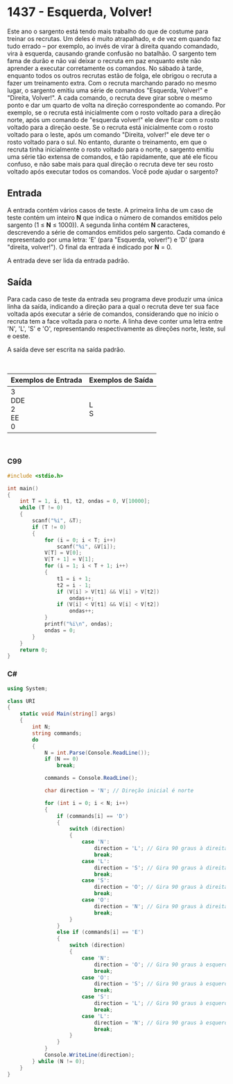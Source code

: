 1437 - Esquerda, Volver!
========================

Este ano o sargento está tendo mais trabalho do que de costume para treinar os recrutas. Um deles é muito atrapalhado, e de vez em quando faz tudo errado – por exemplo, ao invés de virar à direita quando comandado, vira à esquerda, causando grande confusão no batalhão. O sargento tem fama de durão e não vai deixar o recruta em paz enquanto este não aprender a executar corretamente os comandos. No sábado à tarde, enquanto todos os outros recrutas estão de folga, ele obrigou o recruta a fazer um treinamento extra. Com o recruta marchando parado no mesmo lugar, o sargento emitiu uma série de comandos "Esquerda, Volver!" e "Direita, Volver!". A cada comando, o recruta deve girar sobre o mesmo ponto e dar um quarto de volta na direção correspondente ao comando. Por exemplo, se o recruta está inicialmente com o rosto voltado para a direção norte, após um comando de "esquerda volver!" ele deve ficar com o rosto voltado para a direção oeste. Se o recruta está inicialmente com o rosto voltado para o leste, após um comando "Direita, volver!" ele deve ter o rosto voltado para o sul. No entanto, durante o treinamento, em que o recruta tinha inicialmente o rosto voltado para o norte, o sargento emitiu uma série tão extensa de comandos, e tão rapidamente, que até ele ficou confuso, e não sabe mais para qual direção o recruta deve ter seu rosto voltado após executar todos os comandos. Você pode ajudar o sargento?

Entrada
-------

A entrada contém vários casos de teste. A primeira linha de um caso de teste contém um inteiro **N** que indica o número de comandos emitidos pelo sargento (1 ≤ **N** ≤ 1000)). A segunda linha contém **N** caracteres, descrevendo a série de comandos emitidos pelo sargento. Cada comando é representado por uma letra: 'E' (para "Esquerda, volver!") e 'D' (para "direita, volver!"). O final da entrada é indicado por **N** = 0.

A entrada deve ser lida da entrada padrão.

Saída
-----

Para cada caso de teste da entrada seu programa deve produzir uma única linha da saída, indicando a direção para a qual o recruta deve ter sua face voltada após executar a série de comandos, considerando que no início o recruta tem a face voltada para o norte. A linha deve conter uma letra entre 'N', 'L', 'S' e 'O', representando respectivamente as direções norte, leste, sul e oeste.

A saída deve ser escrita na saída padrão.

&nbsp;

| Exemplos de Entrada | Exemplos de Saída |
|---------------------|-------------------|
| 3 <br/> DDE <br/> 2 <br/> EE <br/> 0 | L <br/> S |

&nbsp;

### C99

```c
#include <stdio.h>

int main()
{
    int T = 1, i, t1, t2, ondas = 0, V[10000];
    while (T != 0)
    {
        scanf("%i", &T);
        if (T != 0)
        {
            for (i = 0; i < T; i++)
                scanf("%i", &V[i]);
            V[T] = V[0];
            V[T + 1] = V[1];
            for (i = 1; i < T + 1; i++)
            {
                t1 = i + 1;
                t2 = i - 1;
                if (V[i] > V[t1] && V[i] > V[t2])
                    ondas++;
                if (V[i] < V[t1] && V[i] < V[t2])
                    ondas++;
            }
            printf("%i\n", ondas);
            ondas = 0;
        }
    }
    return 0;
}
```

### C#

```cs
using System;

class URI
{
    static void Main(string[] args)
    {
        int N;
        string commands;
        do
        {
            N = int.Parse(Console.ReadLine());
            if (N == 0)
                break;

            commands = Console.ReadLine();

            char direction = 'N'; // Direção inicial é norte

            for (int i = 0; i < N; i++)
            {
                if (commands[i] == 'D')
                {
                    switch (direction)
                    {
                        case 'N':
                            direction = 'L'; // Gira 90 graus à direita
                            break;
                        case 'L':
                            direction = 'S'; // Gira 90 graus à direita
                            break;
                        case 'S':
                            direction = 'O'; // Gira 90 graus à direita
                            break;
                        case 'O':
                            direction = 'N'; // Gira 90 graus à direita
                            break;
                    }
                }
                else if (commands[i] == 'E')
                {
                    switch (direction)
                    {
                        case 'N':
                            direction = 'O'; // Gira 90 graus à esquerda
                            break;
                        case 'O':
                            direction = 'S'; // Gira 90 graus à esquerda
                            break;
                        case 'S':
                            direction = 'L'; // Gira 90 graus à esquerda
                            break;
                        case 'L':
                            direction = 'N'; // Gira 90 graus à esquerda
                            break;
                    }
                }
            }
            Console.WriteLine(direction);
        } while (N != 0);
    }
}
```